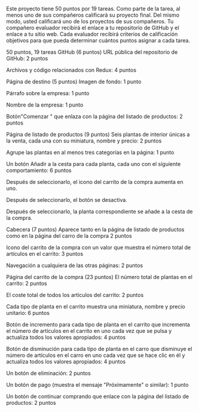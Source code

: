 Este proyecto tiene 50 puntos por 19 tareas. Como parte de la tarea, al menos uno de sus compañeros calificará su proyecto final. Del mismo modo, usted calificará uno de los proyectos de sus compañeros. Tu compañero evaluador recibirá el enlace a tu repositorio de GitHub y el enlace a tu sitio web. Cada evaluador recibirá criterios de calificación objetivos para que pueda determinar cuántos puntos asignar a cada tarea.

50 puntos, 19 tareas
GitHub (6 puntos)
URL pública del repositorio de GitHub: 2 puntos

Archivos y código relacionados con Redux: 4 puntos

Página de destino (5 puntos)
Imagen de fondo: 1 punto

Párrafo sobre la empresa: 1 punto

Nombre de la empresa: 1 punto

Botón"Comenzar " que enlaza con la página del listado de productos: 2 puntos

Página de listado de productos (9 puntos)
Seis plantas de interior únicas a la venta, cada una con su miniatura, nombre y precio: 2 puntos

Agrupe las plantas en al menos tres categorías en la página: 1 punto

Un botón Añadir a la cesta para cada planta, cada uno con el siguiente comportamiento: 6 puntos

Después de seleccionarlo, el icono del carrito de la compra aumenta en uno.

Después de seleccionarlo, el botón se desactiva.

Después de seleccionarlo, la planta correspondiente se añade a la cesta de la compra.

Cabecera (7 puntos)
Aparece tanto en la página de listado de productos como en la página del carro de la compra 2 puntos

Icono del carrito de la compra con un valor que muestra el número total de artículos en el carrito: 3 puntos

Navegación a cualquiera de las otras páginas: 2 puntos

Página del carrito de la compra (23 puntos)
El número total de plantas en el carrito: 2 puntos

El coste total de todos los artículos del carrito: 2 puntos

Cada tipo de planta en el carrito muestra una miniatura, nombre y precio unitario: 6 puntos

Botón de incremento para cada tipo de planta en el carrito que incrementa el número de artículos en el carrito en uno cada vez que se pulsa y actualiza todos los valores apropiados: 4 puntos

Botón de disminución para cada tipo de planta en el carro que disminuye el número de artículos en el carro en uno cada vez que se hace clic en él y actualiza todos los valores apropiados: 4 puntos

Un botón de eliminación: 2 puntos

Un botón de pago (muestra el mensaje "Próximamente" o similar): 1 punto

Un botón de continuar comprando que enlace con la página del listado de productos: 2 puntos